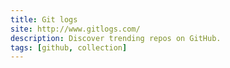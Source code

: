 ```yaml
---
title: Git logs
site: http://www.gitlogs.com/
description: Discover trending repos on GitHub.
tags: [github, collection]
---
```

